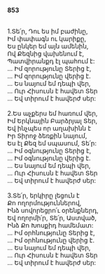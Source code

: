 **853**

\
1.Տե՛ր, Դու ես իմ բաժինը,\
Իմ փափագն ու կարիքը,\
Ես ընկեր եմ այն ամենին,\
Ով Քեզնից վախենում է,\
Պատվիրանքդ էլ պահում է:\
 ... Իմ զորությունը Տերից է,\
 ... Իմ զորությունը վերից է.\
 ... Ես նայում եմ դեպի վեր,\
 ... Ուր Հիսուսն է հավետ Տեր\
 ... Եվ տիրում է հավերժ սեր:\
\
2.Ես աչքերս եմ հառում վեր,\
Իմ Երկնային Բարձրյալ Տեր,\
Եվ ինչպես որ աղախինն է\
Իր Տիրոջ ձեռքին նայում,\
Ես էլ Քեզ եմ սպասում, Տե՛ր:\
 ... Իմ օգնությունը Տերից է,\
 ... Իմ օգնությունը վերից է.\
 ... Ես նայում եմ դեպի վեր,\
 ... Ուր Հիսուսն է հավետ Տեր\
 ... Եվ տիրում է հավերժ սեր:\
\
3.Տե՛ր, երկիրը լեցուն է\
Քո ողորմություններով,\
Ինձ սովորեցրո՛ւ օրենքներդ,\
Եվ ողորմի՛ր, Տե՛ր, Աստված,\
Ինձ Քո Խոսքիդ համեմատ:\
 ... Իմ օրհնությունը Տերից է,\
 ... Իմ օրհնությունը վերից է.\
 ... Ես նայում եմ դեպի վեր,\
 ... Ուր Հիսուսն է հավետ Տեր\
 ... Եվ տիրում է հավերժ սեր:
